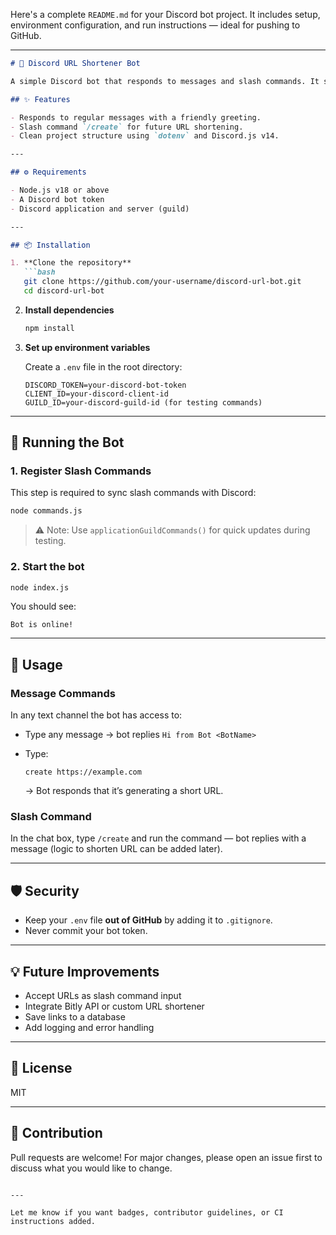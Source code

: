 Here's a complete `README.md` for your Discord bot project. It includes setup, environment configuration, and run instructions — ideal for pushing to GitHub.

---

````markdown
# 🔗 Discord URL Shortener Bot

A simple Discord bot that responds to messages and slash commands. It supports basic interactions and can be extended to generate shortened URLs (like Bitly).

## ✨ Features

- Responds to regular messages with a friendly greeting.
- Slash command `/create` for future URL shortening.
- Clean project structure using `dotenv` and Discord.js v14.

---

## ⚙️ Requirements

- Node.js v18 or above
- A Discord bot token
- Discord application and server (guild)

---

## 📦 Installation

1. **Clone the repository**
   ```bash
   git clone https://github.com/your-username/discord-url-bot.git
   cd discord-url-bot
````

2. **Install dependencies**

   ```bash
   npm install
   ```

3. **Set up environment variables**

   Create a `.env` file in the root directory:

   ```env
   DISCORD_TOKEN=your-discord-bot-token
   CLIENT_ID=your-discord-client-id
   GUILD_ID=your-discord-guild-id (for testing commands)
   ```

---

## 🚀 Running the Bot

### 1. **Register Slash Commands**

This step is required to sync slash commands with Discord:

```bash
node commands.js
```

> ⚠️ Note: Use `applicationGuildCommands()` for quick updates during testing.

### 2. **Start the bot**

```bash
node index.js
```

You should see:

```
Bot is online!
```

---

## 🧪 Usage

### Message Commands

In any text channel the bot has access to:

* Type any message → bot replies `Hi from Bot <BotName>`
* Type:

  ```
  create https://example.com
  ```

  → Bot responds that it’s generating a short URL.

### Slash Command

In the chat box, type `/create` and run the command — bot replies with a message (logic to shorten URL can be added later).

---

## 🛡 Security

* Keep your `.env` file **out of GitHub** by adding it to `.gitignore`.
* Never commit your bot token.

---

## 💡 Future Improvements

* Accept URLs as slash command input
* Integrate Bitly API or custom URL shortener
* Save links to a database
* Add logging and error handling

---

## 📄 License

MIT

---

## 🙌 Contribution

Pull requests are welcome! For major changes, please open an issue first to discuss what you would like to change.

```

---

Let me know if you want badges, contributor guidelines, or CI instructions added.
```
